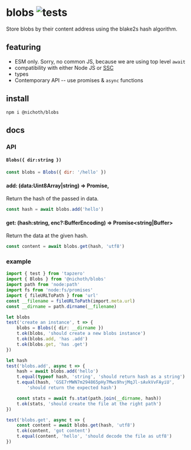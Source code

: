 # blobs ![tests](https://github.com/nichoth/blobs/actions/workflows/nodejs.yml/badge.svg)

Store blobs by their content address using the blake2s hash algorithm.

## featuring
* ESM only. Sorry, no common JS, because we are using top level `await`
* compatibility with either Node JS or [SSC](https://github.com/socketsupply/socket)
* types
* Contemporary API -- use promises & `async` functions

## install
```
npm i @nichoth/blobs
```

## docs

### API
#### `Blobs({ dir:string })`
```js
const blobs = Blobs({ dir: '/hello' })
```

#### add: (data:Uint8Array|string) => Promise<string>,
Return the hash of the passed in data.

```js
const hash = await blobs.add('hello')
```

#### get: (hash:string, enc?:BufferEncoding) => Promise<string|Buffer>
Return the data at the given hash.

```js
const content = await blobs.get(hash, 'utf8')
```

### example

```ts
import { test } from 'tapzero'
import { Blobs } from '@nichoth/blobs'
import path from 'node:path'
import fs from 'node:fs/promises'
import { fileURLToPath } from 'url'
const __filename = fileURLToPath(import.meta.url)
const __dirname = path.dirname(__filename)

let blobs
test('create an instance', t => {
    blobs = Blobs({ dir: __dirname })
    t.ok(blobs, 'should create a new blobs instance')
    t.ok(blobs.add, 'has .add')
    t.ok(blobs.get, 'has .get')
})

let hash
test('blobs.add', async t => {
    hash = await blobs.add('hello')
    t.equal(typeof hash, 'string', 'should return hash as a string')
    t.equal(hash, 'GSE7rMWN7m294865pHy7Mws9hvjMqJl-sAvkVvFAyiU',
        'should return the expected hash')

    const stats = await fs.stat(path.join(__dirname, hash))
    t.ok(stats, 'should create the file at the right path')
})

test('blobs.get', async t => {
    const content = await blobs.get(hash, 'utf8')
    t.ok(content, 'got content')
    t.equal(content, 'hello', 'should decode the file as utf8')
})
```
